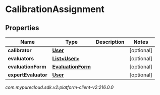 # CalibrationAssignment


## Properties

| Name | Type | Description | Notes |
| ------------ | ------------- | ------------- | ------------- |
| **calibrator** | [**User**](User) |  |  [optional] |
| **evaluators** | [**List&lt;User&gt;**](User) |  |  [optional] |
| **evaluationForm** | [**EvaluationForm**](EvaluationForm) |  |  [optional] |
| **expertEvaluator** | [**User**](User) |  |  [optional] |




_com.mypurecloud.sdk.v2:platform-client-v2:216.0.0_
